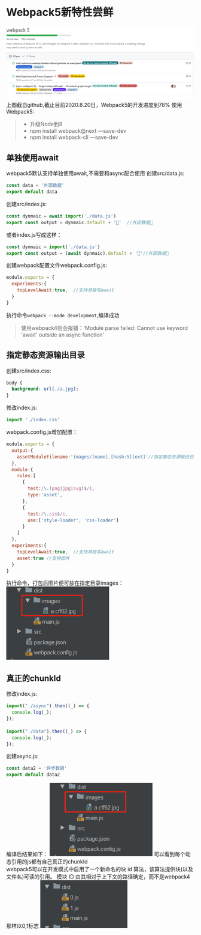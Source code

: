 # Webpack5新特性尝鲜
![](/assets/webpack/webpack5.png)<br>
上图截自github,截止目前2020.8.20日，Webpack5的开发进度到78%
使用Webpack5:
>* 升级Node到8
>* npm install webpack@next —save-dev
>* npm install webpack-cli —save-dev
## 单独使用await
webpack5默认支持单独使用await,不需要和async配合使用
创建src/data.js:
```javascript
const data = '外部数据'
export default data
```
创建src/index.js:
```javascript
const dynmaic = await import('./data.js')
export const output = dynmaic.default + '🍊'  //外部数据🍊
```
或者index.js写成这样：
```javascript
const dynmaic = import('./data.js')
export const output = (await dynmaic).default + '🍊'//外部数据🍊
```
创建webpack配置文件webpack.config.js:
```javascript
module.exports = {
  experiments:{
    topLevelAwait:true,  //支持单独写await
  }
}
```
执行命令`webpack --mode development`,编译成功
>使用webpack4则会报错：'Module parse failed: Cannot use keyword 'await' outside an async function'
## 指定静态资源输出目录
创建src/index.css:
```css
body {
  background: url(./a.jpg);
}
```
修改index.js:
```javascript
import './index.css'
```
webpack.config.js增加配置：
```javascript
module.exports = {
  output:{
    assetModuleFilename:'images/[name].[hash:5][ext]'//指定静态资源输出目录
  },
  module:{
    rules:[
      {
        test:/\.(png|jpg|svg)$/i,
        type:'asset',
      },
      {
        test:/\.css$/i,
        use:['style-loader', 'css-loader']
      }
    ]
  },
  experiments:{
    topLevelAwait:true,  //支持单独写await
    asset:true //支持图片
  }
}
```
执行命令，打包后图片便可放在指定目录images：
![](/assets/webpack/build-image.png)
## 真正的chunkId
修改index.js:
```javascript
import("./async").then((_) => {
  console.log(_);
});

import("./data").then((_) => {
  console.log(_);
});
```
创建async.js:
```javascript
const data2 = '异步数据'
export default data2
```
编译后结果如下：
![](/assets/webpack/build-image.png)
可以看到每个动态引用的js都有自己真正的chunkId<br>
webpack5可以在开发模式中启用了一个新命名的块 id 算法，该算法提供块(以及文件名)可读的引用。 模块 ID 
由其相对于上下文的路径确定，而不是webpack4那样以0,1标志
![webpack4打包结果](/assets/webpack/chunk-build2.png)

